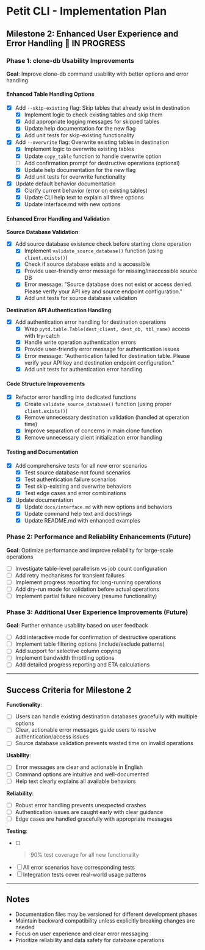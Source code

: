 # Petit CLI - Implementation Plan

## Milestone 2: Enhanced User Experience and Error Handling 🔄 **IN PROGRESS**

### Phase 1: clone-db Usability Improvements

**Goal**: Improve clone-db command usability with better options and error handling

#### Enhanced Table Handling Options

- [x] Add `--skip-existing` flag: Skip tables that already exist in destination
  - [x] Implement logic to check existing tables and skip them
  - [x] Add appropriate logging messages for skipped tables
  - [x] Update help documentation for the new flag
  - [x] Add unit tests for skip-existing functionality

- [x] Add `--overwrite` flag: Overwrite existing tables in destination
  - [x] Implement logic to overwrite existing tables
  - [x] Update `copy_table` function to handle overwrite option
  - [ ] Add confirmation prompt for destructive operations (optional)
  - [x] Update help documentation for the new flag
  - [x] Add unit tests for overwrite functionality

- [x] Update default behavior documentation
  - [x] Clarify current behavior (error on existing tables)
  - [x] Update CLI help text to explain all three options
  - [x] Update interface.md with new options

#### Enhanced Error Handling and Validation

**Source Database Validation**:

- [x] Add source database existence check before starting clone operation
  - [x] Implement `validate_source_database()` function (using `client.exists()`)
  - [x] Check if source database exists and is accessible
  - [x] Provide user-friendly error message for missing/inaccessible source DB
  - [x] Error message: "Source database does not exist or access denied. Please verify your API key and source endpoint configuration."
  - [x] Add unit tests for source database validation

**Destination API Authentication Handling**:

- [x] Add authentication error handling for destination operations
  - [x] Wrap `pytd.table.Table(dest_client, dest_db, tbl_name)` access with try-catch
  - [x] Handle write operation authentication errors
  - [x] Provide user-friendly error message for authentication issues
  - [x] Error message: "Authentication failed for destination table. Please verify your API key and destination endpoint configuration."
  - [x] Add unit tests for authentication error handling

#### Code Structure Improvements

- [x] Refactor error handling into dedicated functions
  - [x] Create `validate_source_database()` function (using proper `client.exists()`)
  - [x] Remove unnecessary destination validation (handled at operation time)
  - [x] Improve separation of concerns in main clone function
  - [x] Remove unnecessary client initialization error handling

#### Testing and Documentation

- [x] Add comprehensive tests for all new error scenarios
  - [x] Test source database not found scenarios
  - [x] Test authentication failure scenarios  
  - [x] Test skip-existing and overwrite behaviors
  - [x] Test edge cases and error combinations

- [x] Update documentation
  - [x] Update `docs/interface.md` with new options and behaviors
  - [x] Update command help text and docstrings
  - [x] Update README.md with enhanced examples

### Phase 2: Performance and Reliability Enhancements (Future)

**Goal**: Optimize performance and improve reliability for large-scale operations

- [ ] Investigate table-level parallelism vs job count configuration
- [ ] Add retry mechanisms for transient failures
- [ ] Implement progress reporting for long-running operations
- [ ] Add dry-run mode for validation before actual operations
- [ ] Implement partial failure recovery (resume functionality)

### Phase 3: Additional User Experience Improvements (Future)

**Goal**: Further enhance usability based on user feedback

- [ ] Add interactive mode for confirmation of destructive operations
- [ ] Implement table filtering options (include/exclude patterns)
- [ ] Add support for selective column copying
- [ ] Implement bandwidth throttling options
- [ ] Add detailed progress reporting and ETA calculations

---

## Success Criteria for Milestone 2

**Functionality**:

- [ ] Users can handle existing destination databases gracefully with multiple options
- [ ] Clear, actionable error messages guide users to resolve authentication/access issues
- [ ] Source database validation prevents wasted time on invalid operations

**Usability**:

- [ ] Error messages are clear and actionable in English
- [ ] Command options are intuitive and well-documented
- [ ] Help text clearly explains all available behaviors

**Reliability**:

- [ ] Robust error handling prevents unexpected crashes
- [ ] Authentication issues are caught early with clear guidance
- [ ] Edge cases are handled gracefully with appropriate messages

**Testing**:

- [ ] >90% test coverage for all new functionality
- [ ] All error scenarios have corresponding tests
- [ ] Integration tests cover real-world usage patterns

---

## Notes

- Documentation files may be versioned for different development phases
- Maintain backward compatibility unless explicitly breaking changes are needed
- Focus on user experience and clear error messaging
- Prioritize reliability and data safety for database operations
